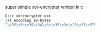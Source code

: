 super simple xor-encrypter written in c

```bash
C:\> xorencrypter.exe 
(+) encoding 10-bytes                                                                                                                                                                          
"\x35\x3b\x36\x34\x3c\x35\x3e\x25\x33\x57"
```
